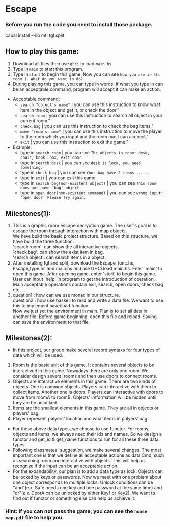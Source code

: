 # Escape

<!-- Instell the packages -->
<!-- It will take many times -->
### Before you run the code you need to install those package.
cabal install --lib mtl fgl split 


How to play this game:  
------
1. Download all files then use `ghci` to load `main.hs`.
2. Type in `main` to start this program.
3. Type in `start` to begin this game. Now you can see `Now you are in the room 1. What do you want to do?`
4. During playing this game, you can type in words. If what you type in can be an acceptable command, program will accept it can make an action.  
* Acceptable command:  
     * `search "object's name"`                               | you can use this instruction to know what item in the object and get it, or check the door."  
     * `search room`                                        | you can use this instruction to search all object in your current room."  
     * `check bag`                                          | you can use this instruction to check the bag items."  
     * `move "room's name"`                                   | you can use this instruction to move the player to the room which you input and the room must can accpect."  
     * `exit`                                               | you can use this instruction to exit the game."  
* Example:  
     * type in `search room`                                  | you can see `The objects in room: desk, chair, book, box, exit door`  
     * type in `search desk`                                  | you can see `desk is lock, you need something.`  
     * type in `check bag`                                    | you can see `Your bag have 2 items ......`
     * type in `exit`                                         | you can exit this game
     * type in `search bag(non-existent object)`              | you can see `This room does not have 'bag' object.`  
     * type in `open door(non-existent command)`              | you can see `wrong input: 'open door' Please try again.`

<!-- 1. A brief description of your project goals (you can take this from your project proposal), and your current progress toward achieving those goals.
     2. Instructions for how to run your project (e.g. which file to load in GHCi), including several example inputs, if applicable.
     3. In Milestone #1: a list of 2–4 design questions that you have about your project, that you would like to discuss during the workshop.-->
Milestones(1):  
----- 
1. This is a graphic room escape decryption game. The user's goal is to escape the room through interaction with map objects.  
   We have build the basic project structure. Based on this structure, we have build the three function:   
   'search room': can show the all interactive objects.  
   'check bag': can show the exist item in bag.  
   'search object': can search items in a object.  
2. After installing fgl and split, download the Escape_func.hs, Escape_type.hs and main.hs and use GHCi load main.hs. Enter 'main' to open this game. After opening game, enter 'start' to begin this game. User can input 'help' in program to get the introduction of operation. Main acceptable operations contain exit, search, open doors, check bag etc. 
3. question1 : how can we use monad in our structure.   
   question2 : how use haskell to read and write a data file. We want to use this to implement save/load funciton.  
               Now we just set the environment in main. Plan is to set all data in another file. Before game beginning, open this file and                 reload. Saving can save the environment to that file.   
   
Milestones(2):  
-----  
* In this project, our group make several record syntaxs for four types of data which will be used.  
1. Room is the basic unit of this game. It contains several objects to be interactived in this game. Nowadays there are only one room. We consider design several rooms and then use doors to connect rooms.  
2. Objects are interactive elements in this game. There are two kinds of objects. One is common objects. Players can interactive with them to collect items. Another one is doors. Players can interactive with doors to move from roomA to roomB. Objects' imformation will be hidden until they are be unlocked.  
3. Items are the smallest elements in this game. They are all in objects or players' bag.  
4. Player represent palyers' location and what items in palyers' bag.  
* For these above data types, we choose to use functor. For rooms, objects and items, we always need their ids and names. So we design a functor and get_id & get_name functions to run for all these three data types.  
* Following classmates' suggestion, we make several changes. The most important one is that we define all acceptable actions as data Cmd, such as searching room and interactive with objects. This will help us recognize if the input can be an acceptable action.  
* For the expandability, our plan is to add a data type as lock. Objects can be locked by keys or passwords. Now we meet with one problem about one object corresponds to multiple locks. Unlock conditions can be "and"(e.x. Safe needs one key and one password at the same time) and "or"(e.x. DoorA can be unlocked by either Key1 or Key2). We want to find out if functor or something else can help us achieve it.

### Hint: if you can not pass the game, you can see the `house map.pdf` file to help you.
